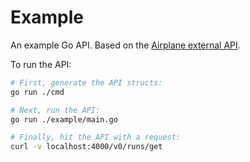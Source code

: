# Example

An example Go API. Based on the [Airplane external API](https://docs.airplane.dev/api/introduction).

To run the API:

```sh
# First, generate the API structs:
go run ./cmd

# Next, run the API:
go run ./example/main.go

# Finally, hit the API with a request:
curl -v localhost:4000/v0/runs/get
```